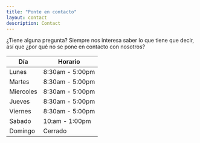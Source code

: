 ```yaml
---
title: "Ponte en contacto"
layout: contact
description: Contact
---
```


¿Tiene alguna pregunta? Siempre nos interesa saber lo que tiene que decir, así que ¿por qué no se pone en contacto con nosotros?


| Día       | Horario   |
| --------- | --------------- |
| Lunes   | 8:30am - 5:00pm |
| Martes | 8:30am - 5:00pm |
| Miercoles  | 8:30am - 5:00pm |
| Jueves    | 8:30am - 5:00pm |
| Viernes  | 8:30am - 5:00pm  |
| Sabado  | 10:am - 1:00pm          |
| Domingo  | Cerrado          |